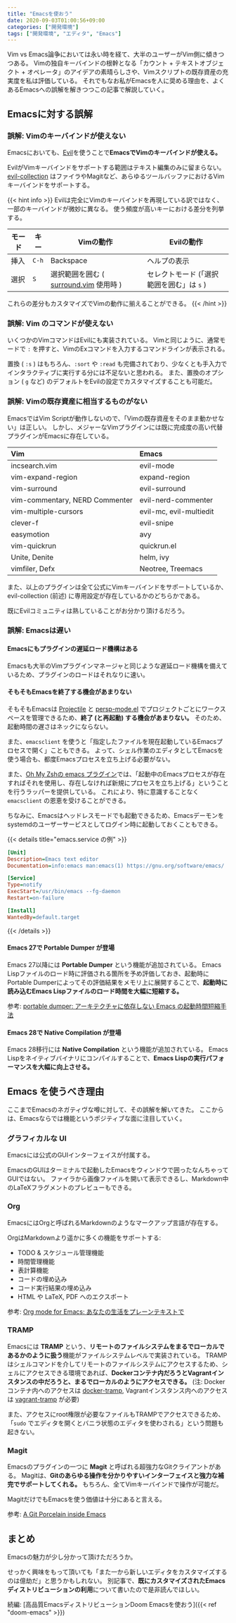 ```yaml
---
title: "Emacsを使おう"
date: 2020-09-03T01:00:56+09:00
categories: ["開発環境"]
tags: ["開発環境", "エディタ", "Emacs"]
---
```


Vim vs Emacs論争においては永い時を経て、大半のユーザーがVim側に傾きつつある。
Vimの独自キーバインドの根幹となる「カウント + テキストオブジェクト + オペレータ」のアイデアの素晴らしさや、Vimスクリプトの既存資産の充実度を私は評価している。
それでもなお私がEmacsを人に奨める理由を、よくあるEmacsへの誤解を解きつつこの記事で解説していく。

## Emacsに対する誤解

### 誤解: Vimのキーバインドが使えない

Emacsにおいても、[Evil](https://melpa.org/#/evil)を使うことで**EmacsでVimのキーバインドが使える。**

EvilがVimキーバインドをサポートする範囲はテキスト編集のみに留まらない。
[evil-collection](https://melpa.org/#/evil-collection) はファイラやMagitなど、あらゆるツールバッファにおけるVimキーバインドをサポートする。

{{< hint info >}}
Evilは完全にVimのキーバインドを再現している訳ではなく、一部のキーバインドが微妙に異なる。
使う頻度が高いキーにおける差分を列挙する。

| モード   | キー    | Vimの動作                                                               | Evilの動作                   |
|-------|-------|-----------------------------------------------------------------------|---------------------------|
| 挿入 | `C-h` | Backspace                                                             | ヘルプの表示                    |
| 選択 | `S`    | 選択範囲を囲む ( [surround.vim](https://github.com/tpope/vim-surround) 使用時 ) | セレクトモード (「選択範囲を囲む」は `s` ) |

これらの差分もカスタマイズでVimの動作に揃えることができる。
{{< /hint >}}

### 誤解: Vim のコマンドが使えない

いくつかのVimコマンドはEvilにも実装されている。
Vimと同じように、通常モードで `:` を押すと、VimのExコマンドを入力するコマンドラインが表示される。

置換 ( `:s` ) はもちろん、`:sort` や `:read` も完備されており、少なくとも手入力でインタラクティブに実行する分には不足ないと思われる。
また、置換のオプション ( `g` など) のデフォルトをEvilの設定でカスタマイズすることも可能だ。

### 誤解: Vimの既存資産に相当するものがない

EmacsではVim Scriptが動作しないので、「Vimの既存資産をそのまま動かせない」は正しい。
しかし、メジャーなVimプラグインには既に完成度の高い代替プラグインがEmacsに存在している。

| Vim                            | Emacs                   |
|:-------------------------------|:------------------------|
| incsearch.vim                  | evil-mode               |
| vim-expand-region              | expand-region           |
| vim-surround                   | evil-surround           |
| vim-commentary, NERD Commenter | evil-nerd-commenter     |
| vim-multiple-cursors           | evil-mc, evil-multiedit |
| clever-f                       | evil-snipe              |
| easymotion                     | avy                     |
| vim-quickrun                   | quickrun.el             |
| Unite, Denite                  | helm, ivy               |
| vimfiler, Defx                 | Neotree, Treemacs       |

また、以上のプラグインは全て公式にVimキーバインドをサポートしているか、evil-collection (前述) に専用設定が存在しているかのどちらかである。

既にEvilコミュニティは熟していることがお分かり頂けるだろう。

### 誤解: Emacsは遅い

#### Emacsにもプラグインの遅延ロード機構はある

Emacsも大半のVimプラグインマネージャと同じような遅延ロード機構を備えているため、プラグインのロードはそれなりに速い。

#### そもそもEmacsを終了する機会があまりない

そもそもEmacsは [Projectile](https://melpa.org/#/projectile) と [persp-mode.el](https://melpa.org/#/persp-mode) でプロジェクトごとにワークスペースを管理できるため、**終了 (と再起動) する機会があまりない。**
そのため、起動時間の遅さはネックにならない。

また、`emacsclient` を使うと「指定したファイルを現在起動しているEmacsプロセスで開く」こともできる。
よって、シェル作業のエディタとしてEmacsを使う場合も、都度Emacsプロセスを立ち上げる必要がない。

また、[Oh My Zshの emacs プラグイン](https://github.com/ohmyzsh/ohmyzsh/tree/master/plugins/emacs)では、「起動中のEmacsプロセスが存在すればそれを使用し、存在しなければ新規にプロセスを立ち上げる」ということを行うラッパーを提供している。
これにより、特に意識することなく `emacsclient` の恩恵を受けることができる。

ちなみに、Emacsはヘッドレスモードでも起動できるため、Emacsデーモンをsystemdのユーザーサービスとしてログイン時に起動しておくこともできる。

{{< details title="emacs.service の例" >}}
```ini
[Unit]
Description=Emacs text editor
Documentation=info:emacs man:emacs(1) https://gnu.org/software/emacs/

[Service]
Type=notify
ExecStart=/usr/bin/emacs --fg-daemon
Restart=on-failure

[Install]
WantedBy=default.target
```
{{< /details >}}

#### Emacs 27で Portable Dumper が登場

Emacs 27以降には **Portable Dumper** という機能が追加されている。
Emacs Lispファイルのロード時に評価される箇所を予め評価しておき、起動時にPortable Dumperによってその評価結果をメモリ上に展開することで、**起動時に読み込むEmacs Lispファイルのロード時間を大幅に短縮する。**

参考: [portable dumper: アーキテクチャに依存しない Emacs の起動時間短縮手法](https://gist.github.com/t-sin/911d192dac926bf06c2a750083855fc8)

#### Emacs 28で Native Compilation が登場

Emacs 28移行には **Native Compilation** という機能が追加されている。
Emacs Lispをネイティブバイナリにコンパイルすることで、**Emacs Lispの実行パフォーマンスを大幅に向上させる。**

## Emacs を使うべき理由

ここまでEmacsのネガティヴな噂に対して、その誤解を解いてきた。
ここからは、Emacsならでは機能というポジティブな面に注目していく。

### グラフィカルな UI

Emacsには公式のGUIインターフェイスが付属する。

EmacsのGUIはターミナルで起動したEmacsをウィンドウで囲ったなんちゃってGUIではない。
ファイラから画像ファイルを開いて表示できるし、Markdown中のLaTeXフラグメントのプレビューもできる。

### Org

EmacsにはOrgと呼ばれるMarkdownのようなマークアップ言語が存在する。

OrgはMarkdownより遥かに多くの機能をサポートする:

- TODO & スケジュール管理機能
- 時間管理機能
- 表計算機能
- コードの埋め込み
- コード実行結果の埋め込み
- HTML や LaTeX, PDF へのエクスポート

参考: [Org mode for Emacs: あなたの生活をプレーンテキストで](https://www.orgmode.org/ja)

### TRAMP

Emacsには **TRAMP** という、**リモートのファイルシステムをまるでローカルであるかのように扱う**機能がファイルシステムレベルで実装されている。
TRAMPはシェルコマンドを介してリモートのファイルシステムにアクセスするため、シェルにアクセスできる環境であれば、**Dockerコンテナ内だろうとVagrantインスタンスの中だろうと、まるでローカルのようにアクセスできる。**
(注: Dockerコンテナ内へのアクセスは [docker-tramp](https://melpa.org/#/docker-tramp), Vagrantインスタンス内へのアクセスは [vagrant-tramp](https://melpa.org/#/vagrant-tramp) が必要)

また、アクセスにroot権限が必要なファイルもTRAMPでアクセスできるため、「`sudo` でエディタを開くとバニラ状態のエディタを使わされる」という問題も起きない。

### Magit

Emacsのプラグインの一つに **Magit** と呼ばれる超強力なGitクライアントがある。
Magitは、**Gitのあらゆる操作を分かりやすいインターフェイスと強力な補完でサポートしてくれる。**
もちろん、全てVimキーバインドで操作が可能だ。

MagitだけでもEmacsを使う価値は十分にあると言える。

参考: [A Git Porcelain inside Emacs](https://magit.vc)

## まとめ

Emacsの魅力が少し分かって頂けただろうか。

せっかく興味をもって頂いても「また一から新しいエディタをカスタマイズするのは億劫だ」と思うかもしれない。
別記事で、**既にカスタマイズされたEmacsディストリビューションの利用**について書いたので是非読んでほしい。

続編: [高品質EmacsディストリビューションDoom Emacsを使おう]({{< ref "doom-emacs" >}})
